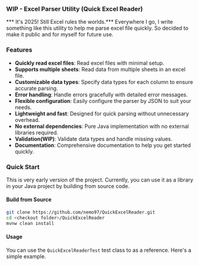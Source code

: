 
### WIP - Excel Parser Utility (Quick Excel Reader)
*** It's 2025! Still Excel rules the worlds.*** Everywhere I go, I write something like this
utility to help me parse excel file quickly. So decided to make it public and for myself for future use.

### Features
- **Quickly read excel files**: Read excel files with minimal setup.
- **Supports multiple sheets**: Read data from multiple sheets in an excel file.
- **Customizable data types**: Specify data types for each column to ensure accurate parsing.
- **Error handling**: Handle errors gracefully with detailed error messages.
- **Flexible configuration**: Easily configure the parser by JSON to suit your needs.
- **Lightweight and fast**: Designed for quick parsing without unnecessary overhead.
- **No external dependencies**: Pure Java implementation with no external libraries required.
- **Validation(WIP)**: Validate data types and handle missing values.
- **Documentation**: Comprehensive documentation to help you get started quickly.

### Quick Start

This is very early version of the project. Currently, you can use it as a library in your Java project
by building from source code.

#### Build from Source
   ```bash
   git clone https://github.com/nemo97/QuickExcelReader.git
   cd <checkout folder>/QuickExcelReader
   mvnw clean install
   ```
#### Usage

You can use the `QuickExcelReaderTest` test class to as a reference. Here's a simple example.

